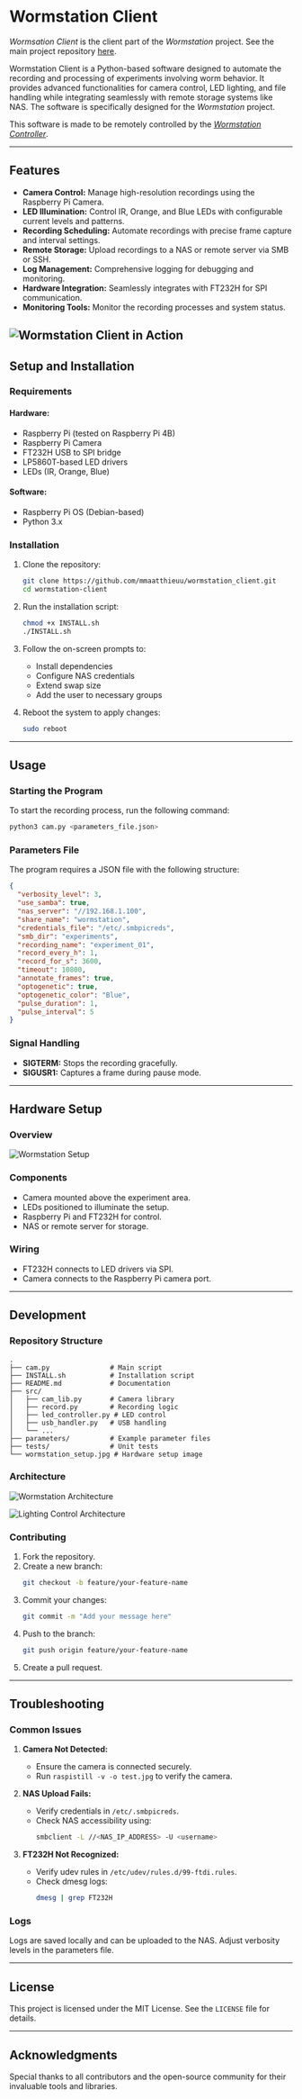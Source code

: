 # Wormstation Client

_Wormsation Client_ is the client part of the _Wormstation_ project. 
See the main project repository [here](https://github.com/mmaatthieuu/Wormstation). 

Wormstation Client is a Python-based software designed to automate
the recording and processing of experiments involving worm behavior. 
It provides advanced functionalities for camera control, LED lighting, 
and file handling while integrating seamlessly with remote storage systems 
like NAS. The software is specifically designed for the _Wormstation_ project.

This software is made to be remotely controlled by the 
[_Wormstation Controller_](https://github.com/mmaatthieuu/wormstation_controller).

---

## Features

- **Camera Control:** Manage high-resolution recordings using the Raspberry Pi Camera.
- **LED Illumination:** Control IR, Orange, and Blue LEDs with configurable current levels and patterns.
- **Recording Scheduling:** Automate recordings with precise frame capture and interval settings.
- **Remote Storage:** Upload recordings to a NAS or remote server via SMB or SSH.
- **Log Management:** Comprehensive logging for debugging and monitoring.
- **Hardware Integration:** Seamlessly integrates with FT232H for SPI communication.
- **Monitoring Tools:** Monitor the recording processes and system status.

![Wormstation Client in Action](doc/wormstation_animation.gif)
---

## Setup and Installation

### Requirements

#### Hardware:
- Raspberry Pi (tested on Raspberry Pi 4B)
- Raspberry Pi Camera
- FT232H USB to SPI bridge
- LP5860T-based LED drivers
- LEDs (IR, Orange, Blue)

#### Software:
- Raspberry Pi OS (Debian-based)
- Python 3.x

### Installation

1. Clone the repository:
   ```bash
   git clone https://github.com/mmaatthieuu/wormstation_client.git
   cd wormstation-client
   ```

2. Run the installation script:
   ```bash
   chmod +x INSTALL.sh
   ./INSTALL.sh
   ```

3. Follow the on-screen prompts to:
   - Install dependencies
   - Configure NAS credentials
   - Extend swap size
   - Add the user to necessary groups

4. Reboot the system to apply changes:
   ```bash
   sudo reboot
   ```

---

## Usage

### Starting the Program

To start the recording process, run the following command:
```bash
python3 cam.py <parameters_file.json>
```

### Parameters File

The program requires a JSON file with the following structure:
```json
{
  "verbosity_level": 3,
  "use_samba": true,
  "nas_server": "//192.168.1.100",
  "share_name": "wormstation",
  "credentials_file": "/etc/.smbpicreds",
  "smb_dir": "experiments",
  "recording_name": "experiment_01",
  "record_every_h": 1,
  "record_for_s": 3600,
  "timeout": 10800,
  "annotate_frames": true,
  "optogenetic": true,
  "optogenetic_color": "Blue",
  "pulse_duration": 1,
  "pulse_interval": 5
}
```

### Signal Handling
- **SIGTERM:** Stops the recording gracefully.
- **SIGUSR1:** Captures a frame during pause mode.

---

## Hardware Setup

### Overview

![Wormstation Setup](doc/wormstation_setup.jpg)

### Components
- Camera mounted above the experiment area.
- LEDs positioned to illuminate the setup.
- Raspberry Pi and FT232H for control.
- NAS or remote server for storage.

### Wiring
- FT232H connects to LED drivers via SPI.
- Camera connects to the Raspberry Pi camera port.

---

## Development

### Repository Structure

```
.
├── cam.py               # Main script
├── INSTALL.sh           # Installation script
├── README.md            # Documentation
├── src/
│   ├── cam_lib.py       # Camera library
│   ├── record.py        # Recording logic
│   ├── led_controller.py # LED control
│   ├── usb_handler.py   # USB handling
│   └── ...
├── parameters/          # Example parameter files
├── tests/               # Unit tests
└── wormstation_setup.jpg # Hardware setup image
```

### Architecture
![Wormstation Architecture](doc/wormstation_code_arch.png)

![Lighting Control Architecture](doc/led_control.png)

### Contributing
1. Fork the repository.
2. Create a new branch:
   ```bash
   git checkout -b feature/your-feature-name
   ```
3. Commit your changes:
   ```bash
   git commit -m "Add your message here"
   ```
4. Push to the branch:
   ```bash
   git push origin feature/your-feature-name
   ```
5. Create a pull request.

---

## Troubleshooting

### Common Issues

1. **Camera Not Detected:**
   - Ensure the camera is connected securely.
   - Run `raspistill -v -o test.jpg` to verify the camera.

2. **NAS Upload Fails:**
   - Verify credentials in `/etc/.smbpicreds`.
   - Check NAS accessibility using:
     ```bash
     smbclient -L //<NAS_IP_ADDRESS> -U <username>
     ```

3. **FT232H Not Recognized:**
   - Verify udev rules in `/etc/udev/rules.d/99-ftdi.rules`.
   - Check dmesg logs:
     ```bash
     dmesg | grep FT232H
     ```

### Logs
Logs are saved locally and can be uploaded to the NAS. Adjust verbosity levels in the parameters file.

---

## License
This project is licensed under the MIT License. See the `LICENSE` file for details.

---

## Acknowledgments

Special thanks to all contributors and the open-source community for their invaluable tools and libraries.

